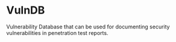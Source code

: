 # VulnDB

Vulnerability Database that can be used for documenting security vulnerabilities in penetration test reports.
